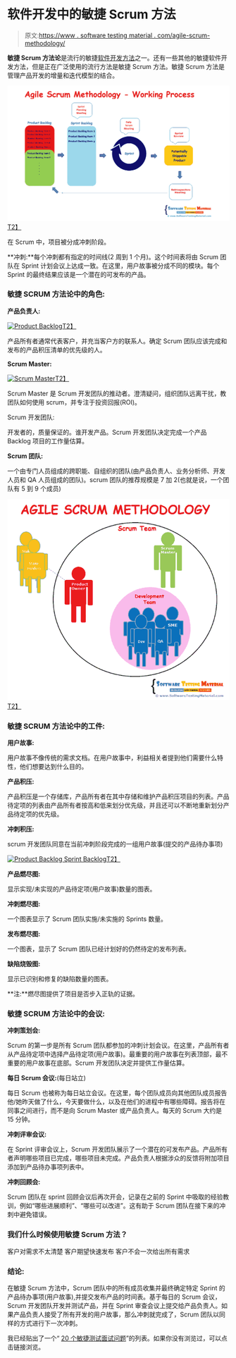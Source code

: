 # 软件开发中的敏捷 Scrum 方法

> 原文:[https://www . software testing material . com/agile-scrum-methodology/](https://www.softwaretestingmaterial.com/agile-scrum-methodology/)

**敏捷 Scrum 方法论**是流行的敏捷[软件开发方法](https://www.softwaretestingmaterial.com/sdlc-software-development-life-cycle/)之一。还有一些其他的敏捷软件开发方法，但是正在广泛使用的流行方法是敏捷 Scrum 方法。敏捷 Scrum 方法是管理产品开发的增量和迭代模型的结合。

[![Agile Scrum Methodology](img/e3992267154ff0a3b27325bf69c18f87.png "Agile Scrum Methodology")T2】](https://www.softwaretestingmaterial.com/wp-content/uploads/2016/03/Agile-Scrum-Methodology.png)

在 Scrum 中，项目被分成冲刺阶段。

**冲刺:**每个冲刺都有指定的时间线(2 周到 1 个月)。这个时间表将由 Scrum 团队在 Sprint 计划会议上达成一致。在这里，用户故事被分成不同的模块。每个 Sprint 的最终结果应该是一个潜在的可发布的产品。

### **敏捷 SCRUM 方法论中的角色:**

**产品负责人:**

[![Product Backlog](img/3b68eb2e6bf2bc74a86dbfddb381221e.png "Product Backlog")T2】](https://www.softwaretestingmaterial.com/wp-content/uploads/2016/03/Product-Backlog.png)

产品所有者通常代表客户，并充当客户方的联系人。确定 Scrum 团队应该完成和发布的产品积压清单的优先级的人。

**Scrum Master:**

[![Scrum Master](img/c9d6780426971c70ba3f9dea133ab8c1.png "Scrum Master")T2】](https://www.softwaretestingmaterial.com/wp-content/uploads/2016/03/Scrum-Master.png)

Scrum Master 是 Scrum 开发团队的推动者。澄清疑问，组织团队远离干扰，教团队如何使用 scrum，并专注于投资回报(ROI)。

Scrum 开发团队:

开发者的，质量保证的。谁开发产品。Scrum 开发团队决定完成一个产品 Backlog 项目的工作量估算。

**Scrum 团队:**

一个由专门人员组成的跨职能、自组织的团队(由产品负责人、业务分析师、开发人员和 QA 人员组成的团队)。scrum 团队的推荐规模是 7 加 2(也就是说，一个团队有 5 到 9 个成员)

[![Agile Scrum Methodology](img/481628c5428691623f4b910b8ab3551b.png "Agile Scrum Methodology")T2】](https://www.softwaretestingmaterial.com/wp-content/uploads/2016/03/Agile-Scrum-Methodology-.png)

### **敏捷 SCRUM 方法论中的工件:**

**用户故事:**

用户故事不像传统的需求文档。在用户故事中，利益相关者提到他们需要什么特性，他们想要达到什么目的。

**产品积压:**

产品积压是一个存储库，产品所有者在其中存储和维护产品积压项目的列表。产品待定项的列表由产品所有者按高和低来划分优先级，并且还可以不断地重新划分产品待定项的优先级。

**冲刺积压:**

scrum 开发团队同意在当前冲刺阶段完成的一组用户故事(提交的产品待办事项)

[![Product Backlog Sprint Backlog](img/2c7c38a4d3e1ad2ff0f1a1f9bfbb177a.png "Product Backlog Sprint Backlog")T2】](https://www.softwaretestingmaterial.com/wp-content/uploads/2016/03/Product-Backlog-Sprint-Backlog.png)

**产品燃尽图:**

显示实现/未实现的产品待定项(用户故事)数量的图表。

**冲刺燃尽图:**

一个图表显示了 Scrum 团队实施/未实施的 Sprints 数量。

**发布燃尽图:**

一个图表，显示了 Scrum 团队已经计划好的仍然待定的发布列表。

**缺陷烧毁图:**

显示已识别和修复的缺陷数量的图表。

**注:**燃尽图提供了项目是否步入正轨的证据。

### **敏捷 SCRUM 方法论中的会议:**

**冲刺策划会:**

Scrum 的第一步是所有 Scrum 团队都参加的冲刺计划会议。在这里，产品所有者从产品待定项中选择产品待定项(用户故事)。最重要的用户故事在列表顶部，最不重要的用户故事在底部。Scrum 开发团队决定并提供工作量估算。

**每日 Scrum 会议:**(每日站立)

每日 Scrum 也被称为每日站立会议。在这里，每个团队成员向其他团队成员报告他/她昨天做了什么，今天要做什么，以及在他们的进程中有哪些障碍。报告将在同事之间进行，而不是向 Scrum Master 或产品负责人。每天的 Scrum 大约是 15 分钟。

**冲刺评审会议:**

在 Sprint 评审会议上，Scrum 开发团队展示了一个潜在的可发布产品。产品所有者声明哪些项目已完成，哪些项目未完成。产品负责人根据涉众的反馈将附加项目添加到产品待办事项列表中。

**冲刺回顾会:**

Scrum 团队在 sprint 回顾会议后再次开会，记录在之前的 Sprint 中吸取的经验教训，例如“哪些进展顺利”、“哪些可以改进”。这有助于 Scrum 团队在接下来的冲刺中避免错误。

### 我们什么时候使用敏捷 Scrum 方法？

客户对需求不太清楚
客户期望快速发布
客户不会一次给出所有需求

### **结论:**

在敏捷 Scrum 方法中，Scrum 团队中的所有成员收集并最终确定特定 Sprint 的产品待办事项(用户故事),并提交发布产品的时间表。基于每日的 Scrum 会议，Scrum 开发团队开发并测试产品，并在 Sprint 审查会议上提交给产品负责人。如果产品负责人接受了所有开发的用户故事，那么冲刺就完成了，Scrum 团队以同样的方式进行下一次冲刺。

我已经贴出了一个“ [20 个敏捷测试面试问题](https://www.softwaretestingmaterial.com/agile-testing-interview-questions/)”的列表。如果你没有浏览过，可以点击链接浏览。